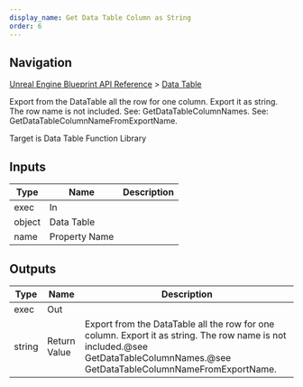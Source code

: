```yaml
---
display_name: Get Data Table Column as String
order: 6
---
```

## Navigation

[Unreal Engine Blueprint API Reference](https://dev.epicgames.com/documentation/en-us/unreal-engine/BlueprintAPI) > [Data Table](https://dev.epicgames.com/documentation/en-us/unreal-engine/BlueprintAPI/DataTable)

Export from the DataTable all the row for one column. Export it as string. The row name is not included.
See: GetDataTableColumnNames.
See: GetDataTableColumnNameFromExportName.

Target is Data Table Function Library

## Inputs

| Type | Name | Description |
| --- | --- | --- |
| exec | In |  |
| object | Data Table |  |
| name | Property Name |  |

## Outputs

| Type | Name | Description |
| --- | --- | --- |
| exec | Out |  |
| string | Return Value | Export from the DataTable all the row for one column. Export it as string. The row name is not included.@see GetDataTableColumnNames.@see GetDataTableColumnNameFromExportName. |
